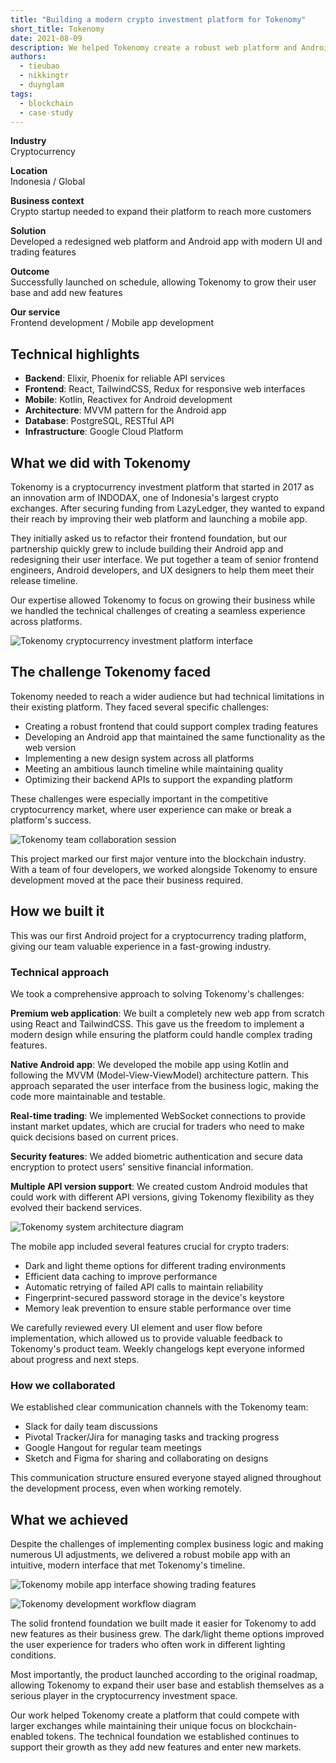 ```yaml
---
title: "Building a modern crypto investment platform for Tokenomy"
short_title: Tokenomy
date: 2021-08-09
description: We helped Tokenomy create a robust web platform and Android app that allows users to easily invest in cryptocurrency. Our work enabled them to launch on schedule, reach more customers, and establish themselves in the competitive crypto market.
authors: 
  - tieubao
  - nikkingtr
  - duynglam
tags:
  - blockchain
  - case-study
---
```


**Industry**\
Cryptocurrency

**Location**\
Indonesia / Global

**Business context**\
Crypto startup needed to expand their platform to reach more customers

**Solution**\
Developed a redesigned web platform and Android app with modern UI and trading features

**Outcome**\
Successfully launched on schedule, allowing Tokenomy to grow their user base and add new features

**Our service**\
Frontend development / Mobile app development

## Technical highlights

- **Backend**: Elixir, Phoenix for reliable API services
- **Frontend**: React, TailwindCSS, Redux for responsive web interfaces
- **Mobile**: Kotlin, Reactivex for Android development
- **Architecture**: MVVM pattern for the Android app
- **Database**: PostgreSQL, RESTful API
- **Infrastructure**: Google Cloud Platform

## What we did with Tokenomy

Tokenomy is a cryptocurrency investment platform that started in 2017 as an innovation arm of INDODAX, one of Indonesia's largest crypto exchanges. After securing funding from LazyLedger, they wanted to expand their reach by improving their web platform and launching a mobile app.

They initially asked us to refactor their frontend foundation, but our partnership quickly grew to include building their Android app and redesigning their user interface. We put together a team of senior frontend engineers, Android developers, and UX designers to help them meet their release timeline.

Our expertise allowed Tokenomy to focus on growing their business while we handled the technical challenges of creating a seamless experience across platforms.

![Tokenomy cryptocurrency investment platform interface](assets/tokenomy-main.webp)

## The challenge Tokenomy faced

Tokenomy needed to reach a wider audience but had technical limitations in their existing platform. They faced several specific challenges:

- Creating a robust frontend that could support complex trading features
- Developing an Android app that maintained the same functionality as the web version
- Implementing a new design system across all platforms
- Meeting an ambitious launch timeline while maintaining quality
- Optimizing their backend APIs to support the expanding platform

These challenges were especially important in the competitive cryptocurrency market, where user experience can make or break a platform's success.

![Tokenomy team collaboration session](assets/tokenomy-team.webp)

This project marked our first major venture into the blockchain industry. With a team of four developers, we worked alongside Tokenomy to ensure development moved at the pace their business required.

## How we built it

This was our first Android project for a cryptocurrency trading platform, giving our team valuable experience in a fast-growing industry.

### Technical approach

We took a comprehensive approach to solving Tokenomy's challenges:

**Premium web application**: We built a completely new web app from scratch using React and TailwindCSS. This gave us the freedom to implement a modern design while ensuring the platform could handle complex trading features.

**Native Android app**: We developed the mobile app using Kotlin and following the MVVM (Model-View-ViewModel) architecture pattern. This approach separated the user interface from the business logic, making the code more maintainable and testable.

**Real-time trading**: We implemented WebSocket connections to provide instant market updates, which are crucial for traders who need to make quick decisions based on current prices.

**Security features**: We added biometric authentication and secure data encryption to protect users' sensitive financial information.

**Multiple API version support**: We created custom Android modules that could work with different API versions, giving Tokenomy flexibility as they evolved their backend services.

![Tokenomy system architecture diagram](assets/tokenomy-architecture.webp)

The mobile app included several features crucial for crypto traders:

- Dark and light theme options for different trading environments
- Efficient data caching to improve performance
- Automatic retrying of failed API calls to maintain reliability
- Fingerprint-secured password storage in the device's keystore
- Memory leak prevention to ensure stable performance over time

We carefully reviewed every UI element and user flow before implementation, which allowed us to provide valuable feedback to Tokenomy's product team. Weekly changelogs kept everyone informed about progress and next steps.

### How we collaborated

We established clear communication channels with the Tokenomy team:

- Slack for daily team discussions
- Pivotal Tracker/Jira for managing tasks and tracking progress
- Google Hangout for regular team meetings
- Sketch and Figma for sharing and collaborating on designs

This communication structure ensured everyone stayed aligned throughout the development process, even when working remotely.

## What we achieved

Despite the challenges of implementing complex business logic and making numerous UI adjustments, we delivered a robust mobile app with an intuitive, modern interface that met Tokenomy's timeline.

![Tokenomy mobile app interface showing trading features](assets/tokenomy-app.webp)

![Tokenomy development workflow diagram](assets/tokenomy-workflow.webp)

The solid frontend foundation we built made it easier for Tokenomy to add new features as their business grew. The dark/light theme options improved the user experience for traders who often work in different lighting conditions.

Most importantly, the product launched according to the original roadmap, allowing Tokenomy to expand their user base and establish themselves as a serious player in the cryptocurrency investment space.

Our work helped Tokenomy create a platform that could compete with larger exchanges while maintaining their unique focus on blockchain-enabled tokens. The technical foundation we established continues to support their growth as they add new features and enter new markets.
